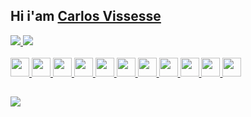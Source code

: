 ## Hi i'am <a href="https://github.com/vissesse">Carlos Vissesse</a>

<div>
  <a href="https://github.com/vissesse">
  <img heiht="180em" src="https://github-readme-stats.vercel.app/api?username=vissesse&show_icons=true&theme=dark&include_all_commits=true&count_private=true" />
  <img heiht="180em" src="https://github-readme-stats.vercel.app/api/top-langs/?username=vissesse&layout=compact&langs_count=16&theme=dark" />
</div>
<div style="display: inline_block"><br>
  <img height="30" width="30" src='https://cdn.jsdelivr.net/gh/devicons/devicon@latest/icons/devicon/devicon-original.svg'>
  <img height="30" width="30" src="https://cdn.jsdelivr.net/gh/devicons/devicon@latest/icons/typescript/typescript-original.svg" />
  <img height="30" width="30" src="https://cdn.jsdelivr.net/gh/devicons/devicon@latest/icons/javascript/javascript-original.svg" />
  <img height="30" width="30" src="https://cdn.jsdelivr.net/gh/devicons/devicon@latest/icons/nodejs/nodejs-plain-wordmark.svg" />                            
  <img height="30" width="30" src="https://cdn.jsdelivr.net/gh/devicons/devicon@latest/icons/nextjs/nextjs-original.svg" />                            
  <img height="30" width="30" src="https://cdn.jsdelivr.net/gh/devicons/devicon@latest/icons/react/react-original-wordmark.svg" />     
  <img height="30" width="30" src="https://cdn.jsdelivr.net/gh/devicons/devicon@latest/icons/sequelize/sequelize-original.svg" />
  <img height="30" width="30" src="https://cdn.jsdelivr.net/gh/devicons/devicon@latest/icons/python/python-original.svg" /> 
  <img height="30" width="30" src="https://cdn.jsdelivr.net/gh/devicons/devicon@latest/icons/django/django-plain-wordmark.svg" />        
  <img height="30" width="30" src="https://cdn.jsdelivr.net/gh/devicons/devicon@latest/icons/postgresql/postgresql-plain-wordmark.svg" /> 
  <img height="30" width="30"  src="https://cdn.jsdelivr.net/gh/devicons/devicon@latest/icons/microsoftsqlserver/microsoftsqlserver-plain-wordmark.svg" />
</div>
    
## 

<div>
  <a href="https://www.linkedin.com/in/carlos-vissesse" target="_blank"> <img src="https://img.shields.io/badge/LinkedIn-0077B5?style=for-the-badge&logo=linkedin&logoColor=white" /></a>
</div>
